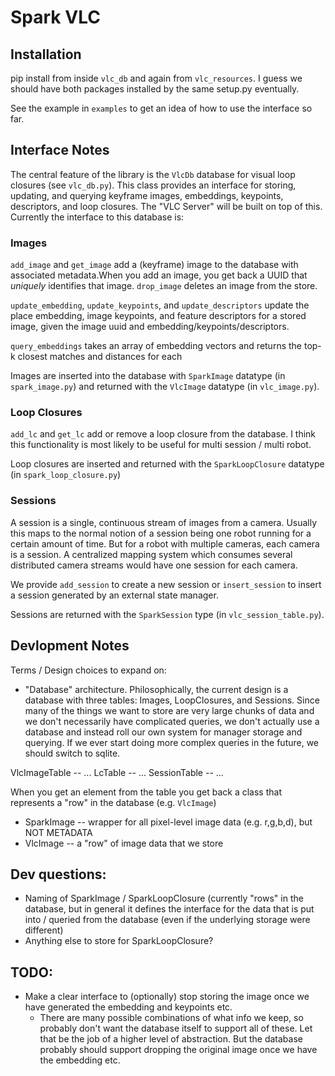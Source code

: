 # Spark VLC

## Installation

pip install from inside `vlc_db` and again from `vlc_resources`. I guess we should have both packages installed by the same setup.py eventually.

See the example in `examples` to get an idea of how to use the interface so far.

## Interface Notes

The central feature of the library is the `VlcDb` database for visual loop closures (see `vlc_db.py`). This class provides an interface for storing, updating, and querying keyframe images, embeddings, keypoints, descriptors, and loop closures. The "VLC Server" will be built on top of this. Currently the interface to this database is:

### Images

`add_image` and `get_image` add a (keyframe) image to the database with associated metadata.When you add an image, you get back a UUID that *uniquely* identifies that image. `drop_image` deletes an image from the store.

`update_embedding`, `update_keypoints`, and `update_descriptors` update the place embedding, image keypoints, and feature descriptors for a stored image, given the image uuid and embedding/keypoints/descriptors.

`query_embeddings` takes an array of embedding vectors and returns the top-k closest matches and distances for each

Images are inserted into the database with `SparkImage` datatype (in `spark_image.py`) and returned with the `VlcImage` datatype (in `vlc_image.py`).

### Loop Closures

`add_lc` and `get_lc` add or remove a loop closure from the database. I think this functionality is most likely to be useful for multi session / multi robot.

Loop closures are inserted and returned with the `SparkLoopClosure` datatype (in `spark_loop_closure.py`)

### Sessions

A session is a single, continuous stream of images from a camera. Usually this maps to the normal notion of a session being one robot running for a certain amount of time. But for a robot with multiple cameras, each camera is a session. A centralized mapping system which consumes several distributed camera streams would have one session for each camera.

We provide `add_session` to create a new session or `insert_session` to insert a session generated by an external state manager.

Sessions are returned with the `SparkSession` type (in `vlc_session_table.py`).

## Devlopment Notes


Terms / Design choices to expand on:

* "Database" architecture. Philosophically, the current design is a database with three tables: Images, LoopClosures, and Sessions. Since many of the things we want to store are very large chunks of data and we don't necessarily have complicated queries, we don't actually use a database and instead roll our own system for manager storage and querying. If we ever start doing more complex queries in the future, we should switch to sqlite.

VlcImageTable -- ...
LcTable -- ...
SessionTable -- ...

When you get an element from the table you get back a class that represents a "row" in the database (e.g. `VlcImage`)


* SparkImage -- wrapper for all pixel-level image data (e.g. r,g,b,d), but NOT METADATA
* VlcImage -- a "row" of image data that we store


## Dev questions:

* Naming of SparkImage / SparkLoopClosure (currently "rows" in the database, but in general it defines the interface for the data that is put into / queried from the database (even if the underlying storage were different)
* Anything else to store for SparkLoopClosure?

## TODO:

* Make a clear interface to (optionally) stop storing the image once we have generated the embedding and keypoints etc.
    * There are many possible combinations of what info we keep, so probably don't want the database itself to support all of these. Let that be the job of a higher level of abstraction. But the database probably should support dropping the original image once we have the embedding etc.
